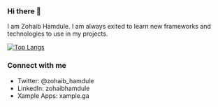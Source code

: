 ### Hi there 👋

I am Zohaib Hamdule. I am always exited to learn new frameworks and technologies to use in my projects.

[![Top Langs](https://github-readme-stats.vercel.app/api/top-langs/?username=zohaib2002&layout=compact)](https://github.com/anuraghazra/github-readme-stats)

### Connect with me

- Twitter: @zohaib_hamdule
- LinkedIn: zohaibhamdule
- Xample Apps: xample.ga
